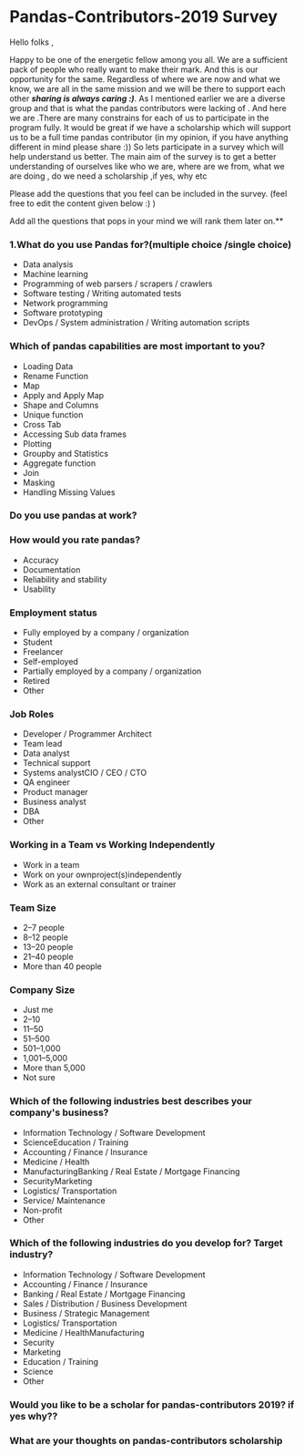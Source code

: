 # Pandas-Contributors-2019 Survey

 Hello folks ,

Happy to be one of the energetic fellow among you all. We are a sufficient pack of people who really want to make their mark. And this is our opportunity for the same. Regardless of where we are now and what we know, we are all in the same mission and we will be there to support each other ***sharing is always caring :)***.
As I mentioned earlier we are a diverse group and that is what the pandas contributors were lacking of . And here we are .There are many constrains for each of us to participate in the program fully. It would be great if we have a scholarship which will support us to be a full time pandas contributor (in my opinion, if you have anything different in mind please share :))
So lets participate in a survey which will help understand us better. The main aim of the survey is to get a better understanding of ourselves like who we are, where are we from, what  we are doing , do we need a scholarship  ,if yes, why etc 


Please add the questions that you feel can be included in the survey. 
(feel free to edit the content given below :)  )

Add all the questions that pops in your mind we will rank them later on.**

### 1.What do you use Pandas for?(multiple choice /single choice)
- Data analysis
- Machine learning
- Programming of web parsers / scrapers / crawlers
- Software testing / Writing automated tests
- Network programming
- Software prototyping
- DevOps / System administration / Writing automation scripts


### Which of pandas capabilities are most important to you?

- Loading Data
- Rename Function
- Map
- Apply and Apply Map
- Shape and Columns
- Unique function
- Cross Tab
- Accessing Sub data frames
- Plotting
- Groupby and Statistics
- Aggregate function
- Join
- Masking
- Handling Missing Values

### Do you use pandas at work?
### How would you rate pandas?

- Accuracy
- Documentation
- Reliability and stability
- Usability 

### Employment status

- Fully employed by a company / organization
- Student
- Freelancer
- Self-employed
- Partially employed by a company / organization
- Retired
- Other

### Job Roles

- Developer / Programmer Architect
- Team lead
- Data analyst
- Technical support
- Systems analystCIO / CEO / CTO
- QA engineer
- Product manager
- Business analyst
- DBA
- Other

### Working in a Team vs Working Independently

- Work in a team
- Work on your ownproject(s)independently
- Work as an external consultant or trainer

### Team Size

- 2–7 people
- 8–12 people
- 13–20 people
- 21–40 people
- More than 40 people

### Company Size

- Just me
- 2–10
- 11–50
- 51–500
- 501–1,000
- 1,001–5,000
- More than 5,000
- Not sure

### Which of the following industries best describes your company's business?

- Information Technology / Software Development
- ScienceEducation / Training
- Accounting / Finance / Insurance
- Medicine / Health
- ManufacturingBanking / Real Estate / Mortgage Financing
- SecurityMarketing
- Logistics/ Transportation
- Service/ Maintenance
- Non-profit
- Other

### Which of the following industries do you develop for? Target industry?

- Information Technology / Software Development
- Accounting / Finance / Insurance
- Banking / Real Estate / Mortgage Financing
- Sales / Distribution / Business Development
- Business / Strategic Management
- Logistics/ Transportation
- Medicine / HealthManufacturing
- Security
- Marketing
- Education / Training
- Science
- Other

### Would you like to be a scholar for pandas-contributors 2019? if yes why??
### What are your thoughts on pandas-contributors scholarship





